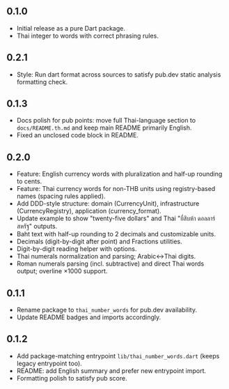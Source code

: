 ## 0.1.0

- Initial release as a pure Dart package.
- Thai integer to words with correct phrasing rules.

## 0.2.1

- Style: Run dart format across sources to satisfy pub.dev static analysis formatting check.

## 0.1.3

- Docs polish for pub points: move full Thai-language section to `docs/README.th.md` and keep main README primarily English.
- Fixed an unclosed code block in README.

## 0.2.0

- Feature: English currency words with pluralization and half-up rounding to cents.
- Feature: Thai currency words for non-THB units using registry-based names (spacing rules applied).
- Add DDD-style structure: domain (CurrencyUnit), infrastructure (CurrencyRegistry), application (currency_format).
- Update example to show "twenty-five dollars" and Thai "ยี่สิบห้า ดอลลาร์สหรัฐ" outputs.
- Baht text with half-up rounding to 2 decimals and customizable units.
- Decimals (digit-by-digit after point) and Fractions utilities.
- Digit-by-digit reading helper with options.
- Thai numerals normalization and parsing; Arabic↔Thai digits.
- Roman numerals parsing (incl. subtractive) and direct Thai words output; overline ×1000 support.

## 0.1.1

- Rename package to `thai_number_words` for pub.dev availability.
- Update README badges and imports accordingly.

## 0.1.2

- Add package-matching entrypoint `lib/thai_number_words.dart` (keeps legacy entrypoint too).
- README: add English summary and prefer new entrypoint import.
- Formatting polish to satisfy pub score.
